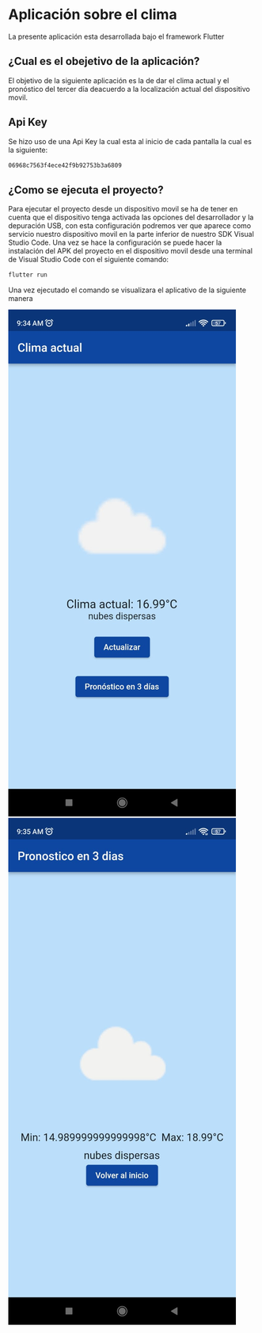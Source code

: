 # Aplicación sobre el clima

La presente aplicación esta desarrollada bajo el framework Flutter

## ¿Cual es el obejetivo de la aplicación?

El objetivo de la siguiente aplicación es la de dar el clima actual
y el pronóstico del tercer día deacuerdo a la localización actual
del dispositivo movil.

## Api Key

Se hizo uso de una Api Key la cual esta al inicio de cada pantalla la cual es la siguiente:

```sh
06968c7563f4ece42f9b92753b3a6809
```

## ¿Como se ejecuta el proyecto?

Para ejecutar el proyecto desde un dispositivo movil se ha de tener 
en cuenta que el dispositivo tenga activada las opciones del desarrollador 
y la depuración USB, con esta configuración podremos ver que aparece como servicio
nuestro dispositivo movil en la parte inferior de nuestro SDK Visual Studio Code.
Una vez se hace la configuración se puede hacer la instalación del APK
del proyecto en el dispositivo movil desde una terminal de Visual Studio Code con el siguiente comando:

```sh
flutter run
```
Una vez ejecutado el comando se visualizara el aplicativo de la siguiente manera

![](https://github.com/CarlosManchego343/AplicacionClima/blob/main/Captura%20de%20pantalla%20inicial.jpeg)
![](https://github.com/CarlosManchego343/AplicacionClima/blob/main/Captura%20de%20pantalla%20pronostico.jpeg)



